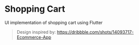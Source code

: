 # Shopping Cart

UI implementation of shopping cart using Flutter

> Design inspired by: https://dribbble.com/shots/14093717-Ecommerce-App
